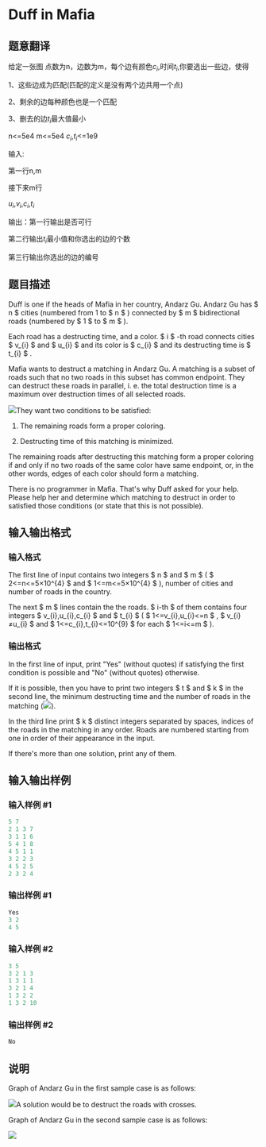 # Duff in Mafia

## 题意翻译

给定一张图 点数为n，边数为m，每个边有颜色$c_i$,时间$t_i$,你要选出一些边，使得

1、这些边成为匹配(匹配的定义是没有两个边共用一个点)

2、剩余的边每种颜色也是一个匹配

3、删去的边$t_i$最大值最小

n<=5e4 m<=5e4 $c_i$,$t_i$<=1e9

输入:

第一行n,m

接下来m行

$u_i$,$v_i$,$c_i$,$t_i$

输出：第一行输出是否可行

第二行输出$t_i$最小值和你选出的边的个数

第三行输出你选出的边的编号

## 题目描述

Duff is one if the heads of Mafia in her country, Andarz Gu. Andarz Gu has $ n $ cities (numbered from 1 to $ n $ ) connected by $ m $ bidirectional roads (numbered by $ 1 $ to $ m $ ).

Each road has a destructing time, and a color. $ i $ -th road connects cities $ v_{i} $ and $ u_{i} $ and its color is $ c_{i} $ and its destructing time is $ t_{i} $ .

Mafia wants to destruct a matching in Andarz Gu. A matching is a subset of roads such that no two roads in this subset has common endpoint. They can destruct these roads in parallel, i. e. the total destruction time is a maximum over destruction times of all selected roads.

![](https://cdn.luogu.com.cn/upload/vjudge_pic/CF587D/a53c23915fc4382f2bfe77b7372f450a1320cd80.png)They want two conditions to be satisfied:

1. The remaining roads form a proper coloring.

2. Destructing time of this matching is minimized.

The remaining roads after destructing this matching form a proper coloring if and only if no two roads of the same color have same endpoint, or, in the other words, edges of each color should form a matching.

There is no programmer in Mafia. That's why Duff asked for your help. Please help her and determine which matching to destruct in order to satisfied those conditions (or state that this is not possible).

## 输入输出格式

### 输入格式

The first line of input contains two integers $ n $ and $ m $ ( $ 2<=n<=5×10^{4} $ and $ 1<=m<=5×10^{4} $ ), number of cities and number of roads in the country.

The next $ m $ lines contain the the roads. $ i-th $ of them contains four integers $ v_{i},u_{i},c_{i} $ and $ t_{i} $ ( $ 1<=v_{i},u_{i}<=n $ , $ v_{i}≠u_{i} $ and $ 1<=c_{i},t_{i}<=10^{9} $ for each $ 1<=i<=m $ ).

### 输出格式

In the first line of input, print "Yes" (without quotes) if satisfying the first condition is possible and "No" (without quotes) otherwise.

If it is possible, then you have to print two integers $ t $ and $ k $ in the second line, the minimum destructing time and the number of roads in the matching (![](https://cdn.luogu.com.cn/upload/vjudge_pic/CF587D/465fbfd6bab02a6507061badb13bff93ada3fb77.png)).

In the third line print $ k $ distinct integers separated by spaces, indices of the roads in the matching in any order. Roads are numbered starting from one in order of their appearance in the input.

If there's more than one solution, print any of them.

## 输入输出样例

### 输入样例 #1

```cpp
5 7
2 1 3 7
3 1 1 6
5 4 1 8
4 5 1 1
3 2 2 3
4 5 2 5
2 3 2 4

```
### 输出样例 #1

```cpp
Yes
3 2
4 5

```
### 输入样例 #2

```cpp
3 5
3 2 1 3
1 3 1 1
3 2 1 4
1 3 2 2
1 3 2 10

```
### 输出样例 #2

```cpp
No

```
## 说明

Graph of Andarz Gu in the first sample case is as follows:

![](https://cdn.luogu.com.cn/upload/vjudge_pic/CF587D/9fdcf9000b9849deb07ed2166ba017b10266938b.png)A solution would be to destruct the roads with crosses.

Graph of Andarz Gu in the second sample case is as follows:

![](https://cdn.luogu.com.cn/upload/vjudge_pic/CF587D/80047b1233eefc696bafab007d4617701f011cf8.png)

